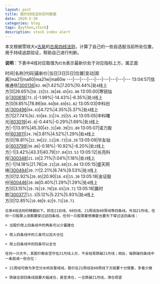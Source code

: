 ```yaml
---
layout: post
title: 股价四线法则实时数据
date: 2020-5-10
categories: blog
tags: [python,stock]
description: stock index alert
---
```



本文根据雪球大v[古泉](https://xueqiu.com/u/7148646888)的[古泉四线法则](https://xueqiu.com/7148646888/130498192)，计算了自己的一些自选股当前所处位置，用于持续追踪验证，帮助自己进行判断。

**说明**：下表中4线对应取值为`红色`表示最新价处于对应指标上方，属正面

时间|名称|代码|最新价|当日|3日|5日|位置|变动|距离|ma21|ma60|ma21w|ma60w
---|---|---|---|---|---|---|---|---
13:04:57|信维通信|[300136](https://xueqiu.com/S/SZ300136)|`62.96`|1.42%|7.20%|10.44%|处`4`线上方|0|26.65%|`58.15`|`53.36`|`48.45`|`41.86`
13:05:00|寒锐钴业|[300618](https://xueqiu.com/S/SZ300618)|`73.2`|-1.99%|-14.43%|-6.35%|处`3`线上方|0|9.85%|78.86|`68.04`|`60.69`|`61.82`
13:05:03|中科创达|[300496](https://xueqiu.com/S/SZ300496)|`94.43`|4.72%|4.35%|5.37%|处`4`线上方|1|27.74%|`92.93`|`84.31`|`74.35`|`55.43`
13:05:05|中科曙光|[603019](https://xueqiu.com/S/SH603019)|`45.0`|-0.44%|-0.29%|1.69%|处`3`线上方|-1|13.91%|45.30|`43.31`|`40.39`|`31.80`
13:05:07|诺力股份|[603611](https://xueqiu.com/S/SH603611)|`24.78`|3.81%|4.52%|1.29%|处`4`线上方|0|18.81%|`22.94`|`22.11`|`20.73`|`18.28`
13:05:09|华友钴业|[603799](https://xueqiu.com/S/SH603799)|`39.86`|-0.18%|-10.92%|-6.20%|处`2`线上方|-1|3.42%|43.31|40.79|`37.84`|`33.53`
13:05:12|长亮科技|[300348](https://xueqiu.com/S/SZ300348)|`21.19`|2.71%|1.04%|1.18%|处`3`线上方|-1|14.18%|21.76|`20.21`|`18.68`|`15.04`
13:05:15|盛天网络|[300494](https://xueqiu.com/S/SZ300494)|`20.77`|2.21%|6.74%|9.53%|处`3`线上方|0|12.92%|`20.05`|20.90|`18.43`|`15.30`
13:05:18|金证股份|[600446](https://xueqiu.com/S/SH600446)|`20.08`|0.40%|1.29%|1.29%|处`4`线上方|0|3.15%|`19.76`|`19.79`|`18.65`|`19.72`
13:05:18|赢时胜|[300377](https://xueqiu.com/S/SZ300377)|`11.3`|5.12%|5.22%|5.93%|处`4`线上方|0|12.85%|`10.08`|`9.62`|`9.71`|`10.71`

```
古泉4线法则的精髓如下。抓住21日线、60日线、21周线及60周线等四条线，外加21月线，任何一只股票上涨都要穿过这四条线，任何一只股票要想爆雷也要先下穿过这四条线：

+ 当股价爬上四条线中的两条可以少量建仓

+ 爬上四条线中的三条可以加大仓位

+ 爬上四条线中的四条可以全仓

任何一只大牛，其股价都会坚守在21月线上方，不会轻易跌破21月线；相反，每跌破四条线中一条就减一些仓位：

+ 21周线可做为多空分水岭及警戒线，股价在21周线及60周线下方就要十分慎重，多看少做

+ 跌破全部四条线就要大幅减仓，甚至清仓，一旦跌破21月线，清仓观望
```